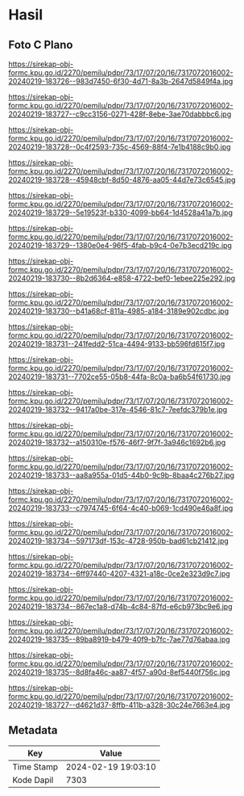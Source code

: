 # Hasil

## Foto C Plano

https://sirekap-obj-formc.kpu.go.id/2270/pemilu/pdpr/73/17/07/20/16/7317072016002-20240219-183726--983d7450-6f30-4d71-8a3b-2647d5849f4a.jpg

https://sirekap-obj-formc.kpu.go.id/2270/pemilu/pdpr/73/17/07/20/16/7317072016002-20240219-183727--c9cc3156-0271-428f-8ebe-3ae70dabbbc6.jpg

https://sirekap-obj-formc.kpu.go.id/2270/pemilu/pdpr/73/17/07/20/16/7317072016002-20240219-183728--0c4f2593-735c-4569-88f4-7e1b4188c9b0.jpg

https://sirekap-obj-formc.kpu.go.id/2270/pemilu/pdpr/73/17/07/20/16/7317072016002-20240219-183728--45948cbf-8d50-4876-aa05-44d7e73c6545.jpg

https://sirekap-obj-formc.kpu.go.id/2270/pemilu/pdpr/73/17/07/20/16/7317072016002-20240219-183729--5e19523f-b330-4099-bb64-1d4528a41a7b.jpg

https://sirekap-obj-formc.kpu.go.id/2270/pemilu/pdpr/73/17/07/20/16/7317072016002-20240219-183729--1380e0e4-96f5-4fab-b9c4-0e7b3ecd219c.jpg

https://sirekap-obj-formc.kpu.go.id/2270/pemilu/pdpr/73/17/07/20/16/7317072016002-20240219-183730--8b2d6364-e858-4722-bef0-1ebee225e292.jpg

https://sirekap-obj-formc.kpu.go.id/2270/pemilu/pdpr/73/17/07/20/16/7317072016002-20240219-183730--b41a68cf-811a-4985-a184-3189e902cdbc.jpg

https://sirekap-obj-formc.kpu.go.id/2270/pemilu/pdpr/73/17/07/20/16/7317072016002-20240219-183731--241fedd2-51ca-4494-9133-bb596fd615f7.jpg

https://sirekap-obj-formc.kpu.go.id/2270/pemilu/pdpr/73/17/07/20/16/7317072016002-20240219-183731--7702ce55-05b8-44fa-8c0a-ba6b54f61730.jpg

https://sirekap-obj-formc.kpu.go.id/2270/pemilu/pdpr/73/17/07/20/16/7317072016002-20240219-183732--9417a0be-317e-4546-81c7-7eefdc379b1e.jpg

https://sirekap-obj-formc.kpu.go.id/2270/pemilu/pdpr/73/17/07/20/16/7317072016002-20240219-183732--a150310e-f576-46f7-9f7f-3a946c1692b6.jpg

https://sirekap-obj-formc.kpu.go.id/2270/pemilu/pdpr/73/17/07/20/16/7317072016002-20240219-183733--aa8a955a-01d5-44b0-9c9b-8baa4c276b27.jpg

https://sirekap-obj-formc.kpu.go.id/2270/pemilu/pdpr/73/17/07/20/16/7317072016002-20240219-183733--c7974745-6f64-4c40-b069-1cd490e46a8f.jpg

https://sirekap-obj-formc.kpu.go.id/2270/pemilu/pdpr/73/17/07/20/16/7317072016002-20240219-183734--597173df-153c-4728-950b-bad61cb21412.jpg

https://sirekap-obj-formc.kpu.go.id/2270/pemilu/pdpr/73/17/07/20/16/7317072016002-20240219-183734--6ff97440-4207-4321-a18c-0ce2e323d9c7.jpg

https://sirekap-obj-formc.kpu.go.id/2270/pemilu/pdpr/73/17/07/20/16/7317072016002-20240219-183734--867ec1a8-d74b-4c84-87fd-e6cb973bc9e6.jpg

https://sirekap-obj-formc.kpu.go.id/2270/pemilu/pdpr/73/17/07/20/16/7317072016002-20240219-183735--89ba8919-b479-40f9-b7fc-7ae77d76abaa.jpg

https://sirekap-obj-formc.kpu.go.id/2270/pemilu/pdpr/73/17/07/20/16/7317072016002-20240219-183735--8d8fa46c-aa87-4f57-a90d-8ef5440f756c.jpg

https://sirekap-obj-formc.kpu.go.id/2270/pemilu/pdpr/73/17/07/20/16/7317072016002-20240219-183727--d4621d37-8ffb-411b-a328-30c24e7663e4.jpg


## Metadata

| Key        | Value               |
| ---------- | ------------------- |
| Time Stamp | 2024-02-19 19:03:10 |
| Kode Dapil | 7303                |



